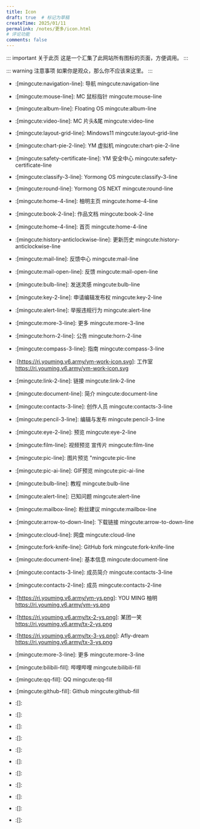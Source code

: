 ```yaml
---
title: Icon
draft: true  # 标记为草稿
createTime: 2025/01/11
permalink: /notes/更多/icon.html
# 评论功能
comments: false
---
```


::: important 关于此页
这是一个汇集了此网站所有图标的页面，方便调用。
:::

::: warning 注意事项
如果你是观众，那么你不应该来这里。
:::

- :[mingcute:navigation-line]: 导航
mingcute:navigation-line

- :[mingcute:mouse-line]: MC 鼠标指针
mingcute:mouse-line
- :[mingcute:album-line]: Floating OS
mingcute:album-line
- :[mingcute:video-line]: MC 片头&尾
mingcute:video-line
- :[mingcute:layout-grid-line]: Mindows11
mingcute:layout-grid-line
- :[mingcute:chart-pie-2-line]: YM 虚拟机
mingcute:chart-pie-2-line
- :[mingcute:safety-certificate-line]: YM 安全中心
mingcute:safety-certificate-line
- :[mingcute:classify-3-line]: Yormong OS
mingcute:classify-3-line
- :[mingcute:round-line]: Yormong OS NEXT
mingcute:round-line
- :[mingcute:home-4-line]: 柚明主页
mingcute:home-4-line
- :[mingcute:book-2-line]: 作品文档
mingcute:book-2-line

- :[mingcute:home-4-line]: 首页
mingcute:home-4-line

- :[mingcute:history-anticlockwise-line]: 更新历史
mingcute:history-anticlockwise-line

- :[mingcute:mail-line]: 反馈中心
mingcute:mail-line

- :[mingcute:mail-open-line]: 反馈
mingcute:mail-open-line
- :[mingcute:bulb-line]: 发送灵感
mingcute:bulb-line
- :[mingcute:key-2-line]: 申请编辑发布权
mingcute:key-2-line
- :[mingcute:alert-line]: 举报违规行为
mingcute:alert-line

- :[mingcute:more-3-line]: 更多
mingcute:more-3-line
- :[mingcute:horn-2-line]: 公告
mingcute:horn-2-line
- :[mingcute:compass-3-line]: 指南
mingcute:compass-3-line

- :[https://ri.youming.v6.army/ym-work-icon.svg]: 工作室
https://ri.youming.v6.army/ym-work-icon.svg

- :[mingcute:link-2-line]: 链接
mingcute:link-2-line

- :[mingcute:document-line]: 简介
mingcute:document-line
- :[mingcute:contacts-3-line]: 创作人员
mingcute:contacts-3-line
- :[mingcute:pencil-3-line]: 编辑与发布
mingcute:pencil-3-line

- :[mingcute:eye-2-line]: 预览
mingcute:eye-2-line
- :[mingcute:film-line]: 视频预览 宣传片
mingcute:film-line
- :[mingcute:pic-line]: 图片预览
"mingcute:pic-line
- :[mingcute:pic-ai-line]: GIF预览
mingcute:pic-ai-line

- :[mingcute:bulb-line]: 教程
mingcute:bulb-line

- :[mingcute:alert-line]: 已知问题
mingcute:alert-line
- :[mingcute:mailbox-line]: 粉丝建议
mingcute:mailbox-line

- :[mingcute:arrow-to-down-line]: 下载链接
mingcute:arrow-to-down-line
- :[mingcute:cloud-line]: 网盘
mingcute:cloud-line
- :[mingcute:fork-knife-line]: GitHub fork
mingcute:fork-knife-line

- :[mingcute:document-line]: 基本信息
mingcute:document-line
- :[mingcute:contacts-3-line]: 成员简介
mingcute:contacts-3-line
- :[mingcute:contacts-2-line]: 成员
mingcute:contacts-2-line
- :[https://ri.youming.v6.army/ym-ys.png]: YOU MING 柚明
https://ri.youming.v6.army/ym-ys.png
- :[https://ri.youming.v6.army/tx-2-ys.png]: 某团一笑
https://ri.youming.v6.army/tx-2-ys.png
- :[https://ri.youming.v6.army/tx-3-ys.png]: Afly-dream
https://ri.youming.v6.army/tx-3-ys.png

- :[mingcute:more-3-line]: 更多
mingcute:more-3-line

- :[mingcute:bilibili-fill]: 哔哩哔哩
mingcute:bilibili-fill
- :[mingcute:qq-fill]: QQ
mingcute:qq-fill
- :[mingcute:github-fill]: Github
mingcute:github-fill

- :[]: 

- :[]: 

- :[]: 

- :[]: 

- :[]: 

- :[]: 

- :[]: 

- :[]: 

- :[]: 

- :[]: 

- :[]: 

